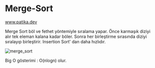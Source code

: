 # Merge-Sort
www.patika.dev

Merge Sort böl ve fethet yöntemiyle sıralama yapar. Önce karmaşık diziyi alır tek eleman kalana kadar böler. Sonra her birleştirme sırasında diziyi sıralayıp birleştirir. Insertion Sort' dan daha hızlıdır.

![merge_sort](https://user-images.githubusercontent.com/56173267/182690748-e3d609ef-1711-4f67-8eb0-82f1f6fabdce.png)

Big O gösterimi : O(nlogn) olur.
